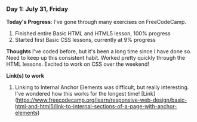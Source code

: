 ### Day 1: July 31, Friday

**Today's Progress**: I've gone through many exercises on FreeCodeCamp.

1. Finished entire Basic HTML and HTML5 lesson, 100% progress 
2. Started first Basic CSS lessons, currently at 9% progress

**Thoughts** I've coded before, but it's been a long time since I have done so. Need to keep up this consistent habit. Worked pretty quickly through the HTML lessons. Excited to work on CSS over the weekend! 

**Link(s) to work**
1. Linking to Internal Anchor Elements was difficult, but really interesting. I've wondered how this works for the longest time! [Link] (https://www.freecodecamp.org/learn/responsive-web-design/basic-html-and-html5/link-to-internal-sections-of-a-page-with-anchor-elements)

